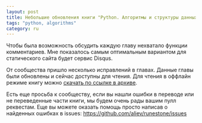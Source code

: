 ```yaml
---
layout: post
title: Небольшие обновления книги "Python. Алгоритмы и структуры данных"
tags: "python, algorithms"
category: ru
---
```


Чтобы была возможность обсудить каждую главу нехватало функции комментариев. Мне показалось самым оптимальным вариантом для статического сайта будет сервис Disqus.

От сообщества пришло несколько исправлений в главах. Данные главы были обновлены и сейчас доступны для чтения. Для чтения в оффлайн режиме книгу можно [скачать по ссылке в архиве](https://github.com/aliev/runestone/archive/gh-pages.zip).

Есть еще просьба к сообществу, если вы нашли ошибки в переводе или не переведенные части книги, мы будем очень рады вашим пулл реквестам. Еще вы можете оказать помощь просто написав о найденных ошибках в issues: https://github.com/aliev/runestone/issues
